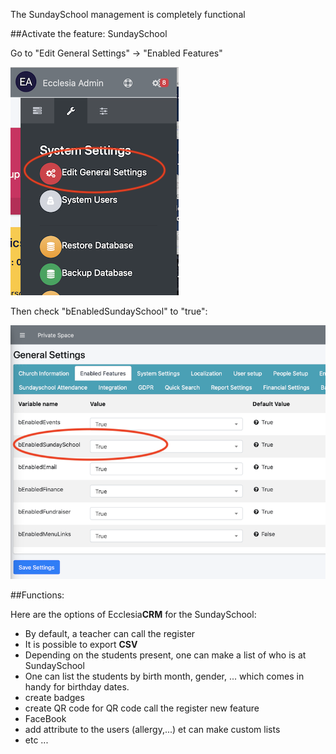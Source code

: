 The SundaySchool management is completely functional

##Activate the feature: SundaySchool

Go to "Edit General Settings" -> "Enabled Features"

![Screenshot](../../img/sundayschool/sundayschoolactivation1.png)

Then check "bEnabledSundaySchool" to "true":

![Screenshot](../../img/sundayschool/sundayschoolactivation2.png)


##Functions:

Here are the options of Ecclesia**CRM** for the SundaySchool:

- By default, a teacher can call the register
- It is possible to export **CSV**
- Depending on the students present, one can make a list of who is at SundaySchool
- One can list the students by birth month, gender, ... which comes in handy for birthday dates.
- create badges
- create QR code for QR code call the register new feature
- FaceBook
- add attribute to the users (allergy,...) et can make custom lists
- etc ...
